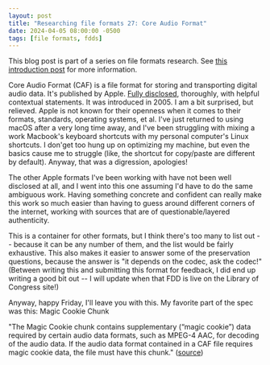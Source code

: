 ```yaml
---
layout: post
title: "Researching file formats 27: Core Audio Format"
date: 2024-04-05 08:00:00 -0500
tags: [file formats, fdds]
---
```


This blog post is part of a series on file formats research. See [this introduction post](https://bits.ashleyblewer.com/blog/2023/08/04/researching-file-formats-library-of-congress-sustainability-of-digital-formats/) for more information.

Core Audio Format (CAF) is a file format for storing and transporting digital audio data. It's published by Apple. [Fully disclosed](https://developer.apple.com/library/archive/documentation/MusicAudio/Reference/CAFSpec/CAF_intro/CAF_intro.html), thoroughly, with helpful contextual statements. It was introduced in 2005. I am a bit surprised, but relieved. Apple is not known for their openness when it comes to their formats, standards, operating systems, et al. I've just returned to using macOS after a very long time away, and I've been struggling with mixing a work Macbook's keyboard shortcuts with my personal computer's Linux shortcuts. I don'get too hung up on optimizing my machine, but even the basics cause me to struggle (like, the shortcut for copy/paste are different by default). Anyway, that was a digression, apologies! 

The other Apple formats I've been working with have not been well disclosed at all, and I went into this one assuming I'd have to do the same ambiguous work. Having something concrete and confident can really make this work so much easier than having to guess around different corners of the internet, working with sources that are of questionable/layered authenticity.

This is a container for other formats, but I think there's too many to list out -- because it can be any number of them, and the list would be fairly exhaustive. This also makes it easier to answer some of the preservation questions, because the answer is "it depends on the codec, ask the codec!" (Between writing this and submitting this format for feedback, I did end up writing a good bit out -- I will update when that FDD is live on the Library of Congress site!)

Anyway, happy Friday, I'll leave you with this. My favorite part of the spec was this: Magic Cookie Chunk

"The Magic Cookie chunk contains supplementary (“magic cookie”) data required by certain audio data formats, such as MPEG-4 AAC, for decoding of the audio data. If the audio data format contained in a CAF file requires magic cookie data, the file must have this chunk." ([source](https://developer.apple.com/library/archive/documentation/MusicAudio/Reference/CAFSpec/CAF_spec/CAF_spec.html#//apple_ref/doc/uid/TP40001862-CH210-SW1))

